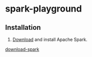 # spark-playground

## Installation

1. [Download](download-spark) and install Apache Spark.

[download-spark](https://spark.apache.org/downloads.html)
